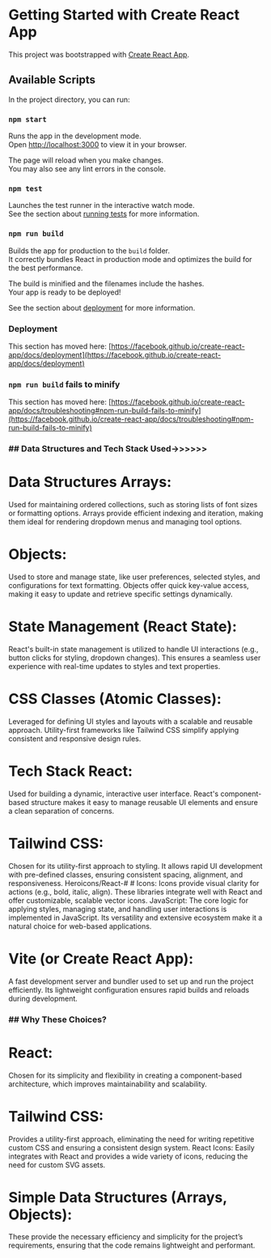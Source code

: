 # Getting Started with Create React App

This project was bootstrapped with [Create React App](https://github.com/facebook/create-react-app).

## Available Scripts

In the project directory, you can run:

### `npm start`

Runs the app in the development mode.\
Open [http://localhost:3000](http://localhost:3000) to view it in your browser.

The page will reload when you make changes.\
You may also see any lint errors in the console.

### `npm test`

Launches the test runner in the interactive watch mode.\
See the section about [running tests](https://facebook.github.io/create-react-app/docs/running-tests) for more information.

### `npm run build`

Builds the app for production to the `build` folder.\
It correctly bundles React in production mode and optimizes the build for the best performance.

The build is minified and the filenames include the hashes.\
Your app is ready to be deployed!

See the section about [deployment](https://facebook.github.io/create-react-app/docs/deployment) for more information.



### Deployment

This section has moved here: [https://facebook.github.io/create-react-app/docs/deployment](https://facebook.github.io/create-react-app/docs/deployment)

### `npm run build` fails to minify

This section has moved here: [https://facebook.github.io/create-react-app/docs/troubleshooting#npm-run-build-fails-to-minify](https://facebook.github.io/create-react-app/docs/troubleshooting#npm-run-build-fails-to-minify)

###  ## Data Structures and Tech Stack Used->>>>>>

# Data Structures Arrays:
Used for maintaining ordered collections, such as storing lists of font sizes or formatting options. Arrays provide efficient indexing and iteration, making them ideal for rendering dropdown menus and managing tool options.
# Objects: 
Used to store and manage state, like user preferences, selected styles, and configurations for text formatting. Objects offer quick key-value access, making it easy to update and retrieve specific settings dynamically. 
# State Management (React State): 
React's built-in state management is utilized to handle UI interactions (e.g., button clicks for styling, dropdown changes). This ensures a seamless user experience with real-time updates to styles and text properties. 
# CSS Classes (Atomic Classes):
Leveraged for defining UI styles and layouts with a scalable and reusable approach. Utility-first frameworks like Tailwind CSS simplify applying consistent and responsive design rules.
# Tech Stack React: 
Used for building a dynamic, interactive user interface. React's component-based structure makes it easy to manage reusable UI elements and ensure a clean separation of concerns. 
# Tailwind CSS: 
Chosen for its utility-first approach to styling. It allows rapid UI development with pre-defined classes, ensuring consistent spacing, alignment, and responsiveness. Heroicons/React-# # Icons:
Icons provide visual clarity for actions (e.g., bold, italic, align). These libraries integrate well with React and offer customizable, scalable vector icons. JavaScript: The core logic for applying styles, managing state, and handling user interactions is implemented in JavaScript. Its versatility and extensive ecosystem make it a natural choice for web-based applications.
# Vite (or Create React App): 
A fast development server and bundler used to set up and run the project efficiently. Its lightweight configuration ensures rapid builds and reloads during development.
### ## Why These Choices? 
# React: 
Chosen for its simplicity and flexibility in creating a component-based architecture, which improves maintainability and scalability.
# Tailwind CSS: 
Provides a utility-first approach, eliminating the need for writing repetitive custom CSS and ensuring a consistent design system. React Icons: Easily integrates with React and provides a wide variety of icons, reducing the need for custom SVG assets. 
# Simple Data Structures (Arrays, Objects):
These provide the necessary efficiency and simplicity for the project’s requirements, ensuring that the code remains lightweight and performant.
